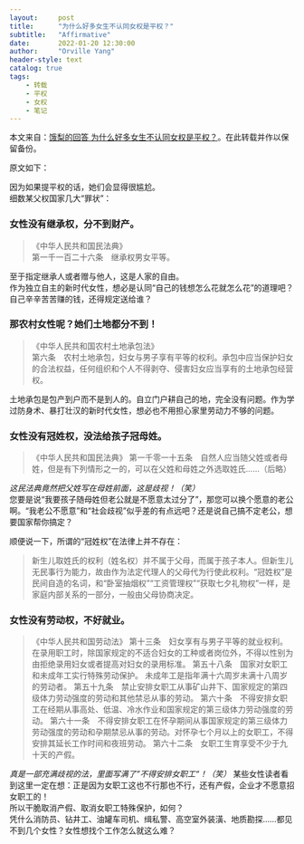 ```yaml
---
layout:     post
title:      "为什么好多女生不认同女权是平权？"
subtitle:   "Affirmative"
date:       2022-01-20 12:30:00
author:     "Orville Yang"
header-style: text
catalog: true
tags:
    - 转载
    - 平权
    - 女权
    - 笔记
---
```


本文来自：[饿梨的回答 为什么好多女生不认同女权是平权？](https://www.zhihu.com/question/415531439/answer/1447928282)。在此转载并作以保留备份。 

原文如下：

因为如果提平权的话，她们会显得很尴尬。  
细数某父权国家几大“罪状”：  

### 女性没有继承权，分不到财产。

>《中华人民共和国民法典》  
>第一千一百二十六条　继承权男女平等。

至于指定继承人或者赠与他人，这是人家的自由。  
作为独立自主的新时代女性，想必是认同“自己的钱想怎么花就怎么花”的道理吧？自己辛辛苦苦赚的钱，还得规定送给谁？  

### 那农村女性呢？她们土地都分不到！

>《中华人民共和国农村土地承包法》  
>第六条　农村土地承包，妇女与男子享有平等的权利。承包中应当保护妇女的合法权益，任何组织和个人不得剥夺、侵害妇女应当享有的土地承包经营权。  

土地承包是包产到户而不是到人的。自立门户耕自己的地，完全没有问题。作为学过防身术、暴打壮汉的新时代女性，想必也不用担心家里劳动力不够的问题。  

### 女性没有冠姓权，没法给孩子冠母姓。

>《中华人民共和国民法典》
>第一千零一十五条　自然人应当随父姓或者母姓，但是有下列情形之一的，可以在父姓和母姓之外选取姓氏……（后略）

*这民法典竟然把父姓写在母姓前面，这是歧视！（笑）*  
您要是说“我要孩子随母姓但老公就是不愿意太过分了”，那您可以换个愿意的老公啊。“我老公不愿意”和“社会歧视”似乎差的有点远吧？还是说自己搞不定老公，想要国家帮你搞定？  

顺便说一下，所谓的“冠姓权”在法律上并不存在：  
>新生儿取姓氏的权利（姓名权）并不属于父母，而属于孩子本人。但新生儿无民事行为能力，故由作为法定代理人的父母代为行使此权利。“冠姓权”是民间自造的名词，和“卧室抽烟权”“工资管理权”“获取七夕礼物权”一样，是家庭内部关系的一部分，一般由父母协商决定。

### 女性没有劳动权，不好就业。

>《中华人民共和国劳动法》
>第十三条　妇女享有与男子平等的就业权利。在录用职工时，除国家规定的不适合妇女的工种或者岗位外，不得以性别为由拒绝录用妇女或者提高对妇女的录用标准。
>第五十八条　国家对女职工和未成年工实行特殊劳动保护。
>未成年工是指年满十六周岁未满十八周岁的劳动者。
>第五十九条　禁止安排女职工从事矿山井下、国家规定的第四级体力劳动强度的劳动和其他禁忌从事的劳动。
>第六十条　不得安排女职工在经期从事高处、低温、冷水作业和国家规定的第三级体力劳动强度的劳动。
>第六十一条　不得安排女职工在怀孕期间从事国家规定的第三级体力劳动强度的劳动和孕期禁忌从事的劳动。对怀孕七个月以上的女职工，不得安排其延长工作时间和夜班劳动。
>第六十二条　女职工生育享受不少于九十天的产假。

*真是一部充满歧视的法，里面写满了”不得安排女职工“！（笑）*
某些女性读者看到这里一定在想：正是因为女职工这也不行那也不行，还有产假，企业才不愿意招女职工的！  
所以干脆取消产假、取消女职工特殊保护，如何？  
凭什么消防员、钻井工、油罐车司机、缉私警、高空室外装潢、地质勘探……都见不到几个女性？女性想找个工作怎么就这么难？